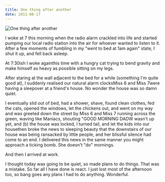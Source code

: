 ```yaml
---
title: One thing after another
date: 2011-08-17
---
```


![One thing after another](https://source.unsplash.com/2aFp6EWWs58/1600x900)

I woke at 7 this morning when the radio alarm crackled into life and started pumping our local radio station into the air for whoever wanted to listen to it. After a few moments of fumbling in my "went to bed at 1am again" state, I shut it up, and fell back asleep.

At 7:30ish I woke againthis time with a hungry cat trying to bend gravity and make himself as heavy as possible sitting on my legs.

After staring at the wall adjacent to the bed for a while (something I'm quite good at), I suddenly realised our natural alarm clocksMiss 6 and Miss 7were having a sleepover at a friend's house. No wonder the house was so damn quiet.

I eventually slid out of bed, had a shower, shave, found clean clothes, fed the cats, opened the windows, let the chickens out, and went on my way and was greeted down the street by Miss 6 and Miss 7 running across the green, waving like Maniacs, shouting "GOOD MORNING DADW wasn't up yet, and (b) the house was locked, I turned tail, and let the kids into our housethen broke the news to sleeping beauty that the downstairs of our house was being ransacked by little people, and her blissful silence had come to an end. I delivered this news in the same manner you might approach a ticking bomb. She doesn't "do" mornings.

And then I arrived at work.

I thought today was going to be quiet, so made plans to do things. That was a mistake. So far all I have done is react. I just lost most of the afternoon too, so bang goes any plans I had to do anything. Wonderful.